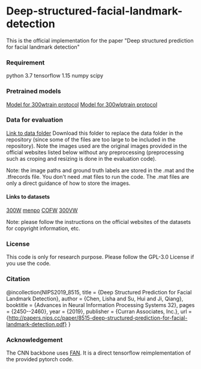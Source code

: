 # Deep-structured-facial-landmark-detection

This is the official implementation for the paper "Deep structured prediction for facial landmark detection"

### Requirement

python 3.7
tensorflow 1.15
numpy
scipy

### Pretrained models

[Model for 300wtrain protocol](https://www.dropbox.com/sh/c47tzhdssrg9bjl/AADi0cMvhEnCPMTFPrEkuNrba?dl=0)
[Model for 300wlptrain protocol](https://www.dropbox.com/sh/itwpw91gqxtfvw9/AABED2aIXpQy-4wxk9igxMGza?dl=0)

### Data for evaluation

[Link to data folder](https://www.dropbox.com/sh/c3r091bg1hbot5p/AADrpQLh4e0GZ4euBet2J0Vqa?dl=0)
Download this folder to replace the data folder in the repository (since some of the files are too large to be included in the repository).
Note the images used are the original images provided in the official websites listed below without any preprocessing (preprocessing such as croping and resizing is done in the evaluation code).

Note: the image paths and ground truth labels are stored in the .mat and the .tfrecords file.
You don't need .mat files to run the code. The .mat files are only a direct guidance of how to store the images.

#### Links to datasets
[300W](https://ibug.doc.ic.ac.uk/resources/300-W/)
[menpo](https://ibug.doc.ic.ac.uk/resources/2nd-facial-landmark-tracking-competition-menpo-ben/)
[COFW](http://www.vision.caltech.edu/xpburgos/ICCV13/)
[300VW](https://ibug.doc.ic.ac.uk/resources/300-VW/)

Note: please follow the instructions on the official websites of the datasets for copyright information, etc.

### License
This code is only for research purpose.
Please follow the GPL-3.0 License if you use the code.

### Citation

@incollection{NIPS2019_8515,
title = {Deep Structured Prediction for Facial Landmark Detection},
author = {Chen, Lisha and Su, Hui and Ji, Qiang},
booktitle = {Advances in Neural Information Processing Systems 32},
pages = {2450--2460},
year = {2019},
publisher = {Curran Associates, Inc.},
url = {http://papers.nips.cc/paper/8515-deep-structured-prediction-for-facial-landmark-detection.pdf}
}



### Acknowledgement

The CNN backbone uses [FAN](https://github.com/1adrianb/face-alignment). It is a direct tensorflow reimplementation of the provided pytorch code.



